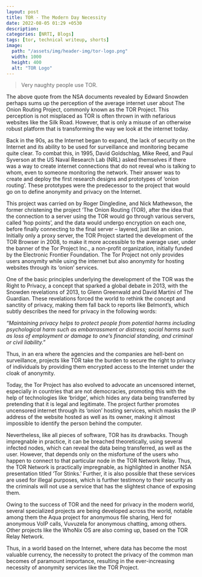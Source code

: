 ```yaml
---
layout: post
title: TOR - The Modern Day Necessity
date: 2022-08-05 01:29 +0530
description:
categories: [NRTI, Blogs]
tags: [tor, technical writeup, shorts]
image:
  path: "/assets/img/header-img/tor-logo.png"
  width: 1000
  height: 400
  alt: "TOR Logo"
---
```


> Very naughty people use TOR.<br>

The above quote from the NSA documents revealed by Edward Snowden perhaps sums up the perception of the average internet user about The Onion Routing Project, commonly known as the TOR Project. This perception is not misplaced as TOR is often thrown in with nefarious websites like the Silk Road. However, that is only a misuse of an otherwise robust platform that is transforming the way we look at the internet today.
 
Back in the 90s, as the Internet began to expand, the lack of security on the Internet and its ability to be used for surveillance and monitoring became quite clear. To combat this, in 1995, David Goldschlag, Mike Reed, and Paul Syverson at the US     Naval Research Lab (NRL) asked themselves if there was a way to create internet connections that do not reveal who is talking to whom, even to someone monitoring the network. Their answer was to create and deploy the first research designs and prototypes of ‘onion routing’. These prototypes were the predecessor to the project that would go on to define anonymity and privacy on the Internet.

This project was carried on by Roger Dingledine, and Nick Mathewson, the former christening the project ‘The Onion Routing (TOR), after the idea that the connection to a server using the TOR would go through various servers, called ‘hop points’, and the data would undergo encryption on each one, before finally connecting to the final server – layered, just like an onion. Initially only a proxy server, the TOR Project started the development of the TOR Browser in 2008, to make it more accessible to the average user, under the banner of the Tor Project Inc., a non-profit organization, initially funded by the Electronic Frontier Foundation. The Tor Project not only provides users anonymity while using the internet but also anonymity for hosting websites through its ‘onion’ services.

One of the basic principles underlying the development of the TOR was the Right to Privacy, a concept that sparked a global debate in 2013, with the Snowden revelations of 2013, to Glenn Greenwald and David Martini of The Guardian. These revelations forced the world to rethink the concept and sanctity of privacy, making them fall back to reports like Belmont’s, which subtly describes the need for privacy in the following words:

*“Maintaining privacy helps to protect people from potential harms including psychological harm such as embarrassment or distress; social harms such as loss of employment or damage to one’s financial standing, and criminal or civil liability.”*

Thus, in an era where the agencies and the companies are hell-bent on surveillance, projects like TOR take the burden to secure the right to privacy of individuals by providing them encrypted access to the Internet under the cloak of anonymity.

Today, the Tor Project has also evolved to advocate an uncensored internet, especially in countries that are not democracies, promoting this with the help of technologies like ‘bridge’, which hides any data being transferred by pretending that it is legal and legitimate. The project further promotes uncensored internet through its ‘onion’ hosting services, which masks the IP address of the website hosted as well as its owner, making it almost impossible to identify the person behind the computer.

Nevertheless, like all pieces of software, TOR has its drawbacks. Though impregnable in practice, it can be breached theoretically, using several infected nodes, which can reveal the data being transferred, as well as the user. However, that depends only on the misfortune of the users who happen to connect to that particular node in the TOR Network Relay. Thus, the TOR Network is practically impregnable, as highlighted in another NSA presentation titled ‘Tor Stinks.’ Further, it is also possible that these services are used for illegal purposes, which is further testimony to their security as the criminals will not use a service that has the slightest chance of exposing them.

Owing to the success of TOR and the need for privacy in the modern world, several specialized projects are being developed across the world, notable among them the Aqua project for anonymous file sharing, Herd for anonymous VoIP calls, Vuvuzela for anonymous chatting, among others. Other projects like the WhoNix OS are also coming up, based on the TOR Relay Network.

Thus, in a world based on the Internet, where data has become the most valuable currency, the necessity to protect the privacy of the common man becomes of paramount importance, resulting in the ever-increasing necessity of anonymity services like the TOR Project.
